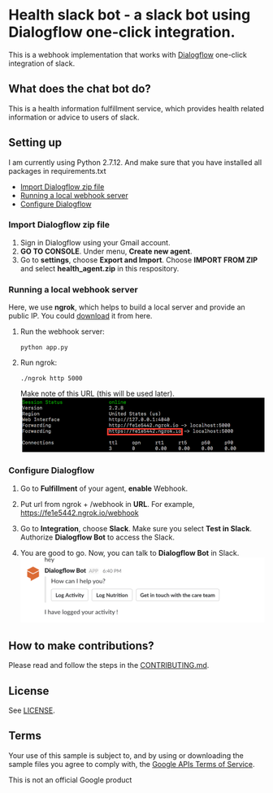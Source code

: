 # Health slack bot - a slack bot using Dialogflow one-click integration. 

This is a webhook implementation that works with [Dialogflow](https://dialogflow.com/docs/integrations/) one-click integration of slack.

## What does the chat bot do?
This is a health information fulfillment service, which provides health related information or advice to users of slack.

## Setting up
I am currently using Python 2.7.12. And make sure that you have installed all packages in requirements.txt

* [Import Dialogflow zip file](#import_zip)
* [Running a local webhook server](#running_server)
* [Configure Dialogflow](#configure_dialogflow)


### <a name="import_zip" />Import Dialogflow zip file
1. Sign in Dialogflow using your Gmail account.
2. **GO TO CONSOLE**. Under menu, **Create new agent**.
3. Go to **settings**, choose **Export and Import**. Choose **IMPORT FROM ZIP** and select **health_agent.zip** in this respository.

### <a name="running_server" />Running a local webhook server
Here, we use **ngrok**, which helps to build a local server and provide an public IP. You could [download](https://ngrok.com/download) it from here.

1. Run the webhook server:

	```
	python app.py
	```

2. Run ngrok:

	```
	./ngrok http 5000
	```

	Make note of this URL (this will be used later).
	![Settings Window](files/screen_shots/Screen-Shot-1.png)


### <a name="configure_dialogflow" />Configure Dialogflow

1. Go to **Fulfillment** of your agent, **enable** Webhook.

2. Put url from ngrok + /webhook in **URL**. For example, https://fe1e5442.ngrok.io/webhook

3. Go to **Integration**, choose **Slack**. Make sure you select **Test in Slack**. Authorize **Dialogflow Bot** to access the Slack.

4. You are good to go. Now, you can talk to **Dialogflow Bot** in Slack.
   ![Settings Window](files/screen_shots/Screen-Shot-2.png)


## How to make contributions?
Please read and follow the steps in the [CONTRIBUTING.md](CONTRIBUTING.md).

## License
See [LICENSE](LICENSE).

## Terms
Your use of this sample is subject to, and by using or downloading the sample files you agree to comply with, the [Google APIs Terms of Service](https://developers.google.com/terms/).

This is not an official Google product
